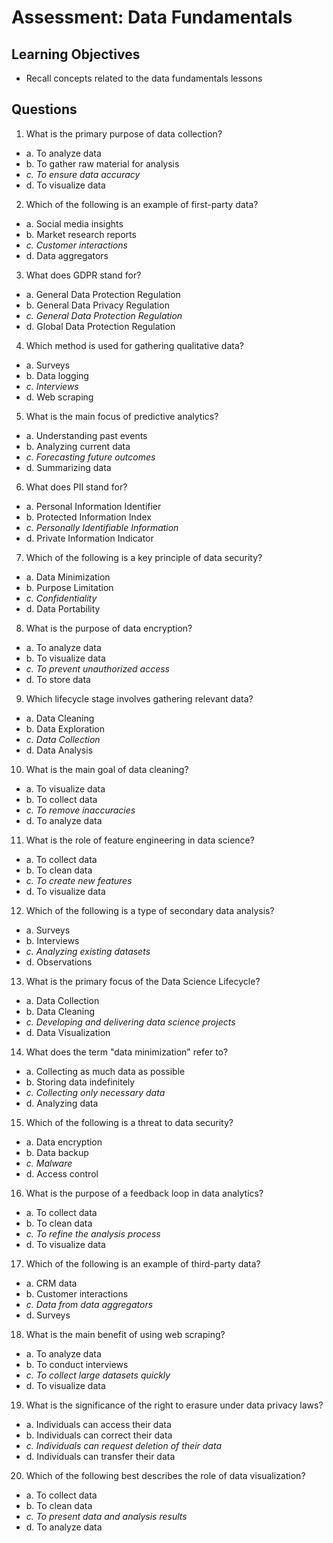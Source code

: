 # Assessment: Data Fundamentals

## Learning Objectives

- Recall concepts related to the data fundamentals lessons

## Questions

1. What is the primary purpose of data collection?

- a. To analyze data
- b. To gather raw material for analysis
- _c. To ensure data accuracy_
- d. To visualize data

2. Which of the following is an example of first-party data?

- a. Social media insights
- b. Market research reports
- _c. Customer interactions_
- d. Data aggregators

3. What does GDPR stand for?

- a. General Data Protection Regulation
- b. General Data Privacy Regulation
- _c. General Data Protection Regulation_
- d. Global Data Protection Regulation

4. Which method is used for gathering qualitative data?

- a. Surveys
- b. Data logging
- _c. Interviews_
- d. Web scraping

5. What is the main focus of predictive analytics?

- a. Understanding past events
- b. Analyzing current data
- _c. Forecasting future outcomes_
- d. Summarizing data

6. What does PII stand for?

- a. Personal Information Identifier
- b. Protected Information Index
- _c. Personally Identifiable Information_
- d. Private Information Indicator

7. Which of the following is a key principle of data security?

- a. Data Minimization
- b. Purpose Limitation
- _c. Confidentiality_
- d. Data Portability

8. What is the purpose of data encryption?

- a. To analyze data
- b. To visualize data
- _c. To prevent unauthorized access_
- d. To store data

9. Which lifecycle stage involves gathering relevant data?

- a. Data Cleaning
- b. Data Exploration
- _c. Data Collection_
- d. Data Analysis

10. What is the main goal of data cleaning?

- a. To visualize data
- b. To collect data
- _c. To remove inaccuracies_
- d. To analyze data

11. What is the role of feature engineering in data science?

- a. To collect data
- b. To clean data
- _c. To create new features_
- d. To visualize data

12. Which of the following is a type of secondary data analysis?

- a. Surveys
- b. Interviews
- _c. Analyzing existing datasets_
- d. Observations

13. What is the primary focus of the Data Science Lifecycle?

- a. Data Collection
- b. Data Cleaning
- _c. Developing and delivering data science projects_
- d. Data Visualization

14. What does the term "data minimization" refer to?

- a. Collecting as much data as possible
- b. Storing data indefinitely
- _c. Collecting only necessary data_
- d. Analyzing data

15. Which of the following is a threat to data security?

- a. Data encryption
- b. Data backup
- _c. Malware_
- d. Access control

16. What is the purpose of a feedback loop in data analytics?

- a. To collect data
- b. To clean data
- _c. To refine the analysis process_
- d. To visualize data

17. Which of the following is an example of third-party data?

- a. CRM data
- b. Customer interactions
- _c. Data from data aggregators_
- d. Surveys

18. What is the main benefit of using web scraping?

- a. To analyze data
- b. To conduct interviews
- _c. To collect large datasets quickly_
- d. To visualize data

19. What is the significance of the right to erasure under data privacy laws?

- a. Individuals can access their data
- b. Individuals can correct their data
- _c. Individuals can request deletion of their data_
- d. Individuals can transfer their data

20. Which of the following best describes the role of data visualization?

- a. To collect data
- b. To clean data
- _c. To present data and analysis results_
- d. To analyze data
